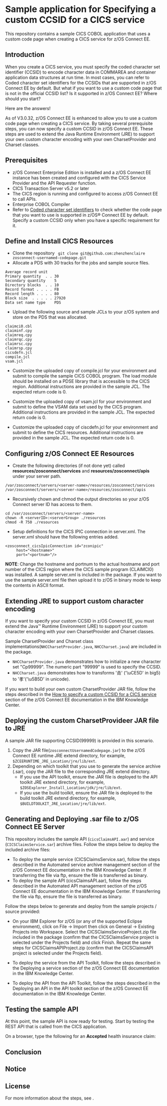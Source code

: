 # Sample application for Specifying a custom CCSID for a CICS service

This repository contains a sample CICS COBOL application that uses a custom code page when creating a CICS service for z/OS Connect EE. 

## Introduction
When you create a CICS service, you must specify the coded character set identifier (CCSID) to encode character data in COMMAREA and container application data structures at run time. In most cases, you can refer to Coded character set identifiers for the CCSIDs that are supported in z/OS Connect EE by default. But what if you want to use a custom code page that is not in the official CCSID list? Is it supported in z/OS Connect EE? Where should you start?

Here are the answers!

As of V3.0.32, z/OS Connect EE is enhanced to allow you to use a custom code page when creating a CICS service. By taking several prerequisite steps, you can now specify a custom CCSID in z/OS Connect EE. These steps are used to extend the Java Runtime Environment (JRE) to support your own custom character encoding with your own CharsetProvider and Charset classes.

## Prerequisites
- z/OS Connect Enterprise Edition is installed and a z/OS Connect EE instance has been created and configured with the CICS Service Provider and the API Requester function.
- CICS Transaction Server v5.2 or later
- The CICS region is running and configured to access z/OS Connect EE to call APIs.
- Enterprise COBOL Compiler
- Refer to [Coded character set identifiers](https://www-03preprod.ibm.com/support/knowledgecenter/SS4SVW_E29022/designing/ccsid_list.html) to check whether the code page that you want to use is supported in z/OS® Connect EE by default. Specify a custom CCSID only when you have a specific requirement for it.

## Define and Install CICS Resources 
- Clone the repository ``` git clone git@github.com:zhenzhenclaire zosconnect-usernamed-codepage.git```
- Allocate a PDS with 30 tracks for the jobs and sample source files.
```
Average record unit
Primary quantity  . . 30
Secondary quantity    5
Directory blocks  . . 10
Record format . . . . FB
Record length . . . . 80
Block size  . . . . . 27920
Data set name type    PDS
```

- Upload the following source and sample JCLs to your z/OS system and store on the PDS that was allocated.
```
claimci0.cbl
claiminf.cpy
claimreq.cpy
claimrqc.cpy
claimrsc.cpy
claimrsp.cpy
cicsdefn.jcl
compile.jcl
vsam.jcl
```

- Customize the uploaded copy of compile.jcl for your environment and submit to compile the sample CICS COBOL program. The load module should be installed on a PDSE library that is accessible to the CICS region. Additional instructions are provided in the sample JCL. The expected return code is 0.

- Customize the uploaded copy of vsam.jcl for your environment and submit to define the VSAM data set used by the CICS program. Additional instructions are provided in the sample JCL. The expected return code is 0.

- Customize the uploaded copy of ciscdefn.jcl for your environment and submit to define the CICS resources. Additional instructions are provided in the sample JCL. The expected return code is 0.

## Configuring z/OS Connect EE Resources
- Create the following directories (if not done yet) called **resources/zosconnect/services** and **resources/zosconnect/apis** under your server path.

```shell
/var/zosconnect/servers/<server-name>/resources/zosconnect/services
/var/zosconnect/servers/<server-name>/resources/zosconnect/apis
```

- Recursively chown and chmod the output directories so your z/OS Connect server ID has access to them.
```shell
cd /var/zosconnect/servers/<server-name>
chown -R <serverID>:<serverGroup> ./resources
chmod -R 750 ./resources
```

- Setup definitions for the CICS IPIC connection in server.xml. The server.xml should have the following entries added.
```shell
<zosconnect_cicsIpicConnection id="zconipic"
	 host="<hostname>"
	 port="<portnum>"/>
```

**NOTE**: Change the hostname and portnum to the actual hostname and port number of the CICS region where the CICS sample program (CLAIMCI0) was installed. A sample server.xml is included in the package. If you want to use the sample server.xml file then upload it to z/OS in binary mode to keep the contents in ASCII format.

## Extending JRE to support custom character encoding
If you want to specify your custom CCSID in z/OS Conenct EE, you must extend the Java™ Runtime Environment (JRE) to support your custom character encoding with your own CharsetProvider and Charset classes. 

Sample CharsetProvider and Charset class implementations(```NHCCharsetProvider.java```, ```NHCCharset.java```) are included in the package. 
- ```NHCCharsetProvider.java``` demonstrates how to initialize a new character set "Cp99999". The numeric part "99999" is used to specify the CCSID.
- ```NHCCharset.java``` demonstrates how to transforms '垚' ('\uCE5D' in big5) to '孝'('\u5B5D' in unicode).

If you want to build your own custom CharsetProvider JAR file, follow the steps described in the [How to specify a custom CCSID for a CICS service](https://www-03preprod.ibm.com/support/knowledgecenter/SS4SVW_E29022/designing/specify_custom_ccsid.html) section of the z/OS Connect EE documentation in the IBM Knowledge Center. 

## Deploying the custom CharsetProvideer JAR file to JRE
A sample JAR file supporting CCSID(99999) is provided in this scenario. 
1. Copy the JAR file(```zosconnectUsernamedCodepage.jar```) to the z/OS Connect EE runtime JRE extend directory, for example, ```$ZCEERUNTIME_JRE_Location/jre/lib/ext```.
2. Depending on which toolkit that you use to generate the service archive (.sar), copy the JAR file to the corresponding JRE extend directory.
    - If you use the API toolkit, ensure the JAR file is deployed to the API toolkit JRE extend directory, for example, `$ZOSExplorer_Install_Location/jdk/jre/lib/ext`.
    - If you use the build toolkit, ensure the JAR file is deployed to the build toolkit JRE extend directory, for example, `$BUILDTOOLKIT_JRE_Location/jre/lib/ext`.

## Generating and Deploying .sar file to z/OS Connect EE Server
This repository includes the sample API (```cicsClaimsAPI.aar```) and service (```CICSClaimsService.sar```) archive files.
Follow the steps below to deploy the included archive files:
- To deploy the sample service (CICSClaimsService.sar), follow the steps described in the Automated service archive management section of the z/OS Connect EE documentation in the IBM Knowledge Center. If transferring the file via ftp, ensure the file is transferred as binary.
- To deploy the sample API (cicsClaimsAPI.aar), follow the steps described in the Automated API management section of the z/OS Connect EE documentation in the IBM Knowledge Center. If transferring the file via ftp, ensure the file is transferred as binary.

Follow the steps below to generate and deploy from the sample projects / source provided:
- On your IBM Explorer for z/OS (or any of the supported Eclipse environment), click on File -> Import then click on General -> Existing Projects into Workspace. Select the CICSClaimsServiceProject.zip file included in the package (confirm that the CICSClaimsService project is selected under the Projects field) and click Finish. Repeat the same steps for CICSClaimsAPIProject.zip (confirm that the CICSClaimsAPI project is selected under the Projects field).

- To deploy the service from the API Toolkit, follow the steps described in the Deploying a service section of the z/OS Connect EE documentation in the IBM Knowledge Center.

- To deploy the API from the API Toolkit, follow the steps described in the Deploying an API in the API toolkit section of the z/OS Connect EE documentation in the IBM Knowledge Center.


## Testing the sample API
At this point, the sample API is now ready for testing. Start by testing the REST API that is called from the CICS application.

On a browser, type the following for an **Accepted** health insurance claim:


## Conclusion

## Notice 

## License 


 For more information about the steps,
see .

